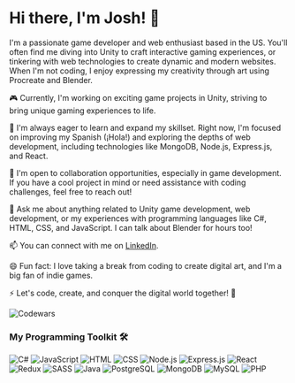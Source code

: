 # Hi there, I'm Josh! 👋

I'm a passionate game developer and web enthusiast based in the US. You'll often find me diving into Unity to craft interactive gaming experiences, or tinkering with web technologies to create dynamic and modern websites. When I'm not coding, I enjoy expressing my creativity through art using Procreate and Blender.

🎮 Currently, I'm working on exciting game projects in Unity, striving to bring unique gaming experiences to life.

🌱 I'm always eager to learn and expand my skillset. Right now, I'm focused on improving my Spanish (¡Hola!) and exploring the depths of web development, including technologies like MongoDB, Node.js, Express.js, and React.

🤝 I'm open to collaboration opportunities, especially in game development. If you have a cool project in mind or need assistance with coding challenges, feel free to reach out!

💬 Ask me about anything related to Unity game development, web development, or my experiences with programming languages like C#, HTML, CSS, and JavaScript. I can talk about Blender for hours too!

📫 You can connect with me on [LinkedIn](https://www.linkedin.com/in/joshua-sanford-98619085).

😄 Fun fact: I love taking a break from coding to create digital art, and I'm a big fan of indie games.

⚡ Let's code, create, and conquer the digital world together! 🚀



![Codewars](https://github.r2v.ch/codewars?user=lyzboy&stroke=red)


### My Programming Toolkit 🛠️

![C#](https://img.shields.io/badge/-C%23-blue?style=flat-square&logo=c-sharp)
![JavaScript](https://img.shields.io/badge/-JavaScript-yellow?style=flat-square&logo=javascript)
![HTML](https://img.shields.io/badge/-HTML-orange?style=flat-square&logo=html5)
![CSS](https://img.shields.io/badge/-CSS-blue?style=flat-square&logo=css3)
![Node.js](https://img.shields.io/badge/-Node.js-339933?style=flat-square&logo=node.js&logoColor=white)
![Express.js](https://img.shields.io/badge/-Express.js-000000?style=flat-square&logo=express&logoColor=white)
![React](https://img.shields.io/badge/-React-61DAFB?style=flat-square&logo=react&logoColor=white)
![Redux](https://img.shields.io/badge/-Redux-764ABC?style=flat-square&logo=redux&logoColor=white)
![SASS](https://img.shields.io/badge/-SASS-CC6699?style=flat-square&logo=sass&logoColor=white)
![Java](https://img.shields.io/badge/-Java-007396?style=flat-square&logo=java&logoColor=white)
![PostgreSQL](https://img.shields.io/badge/PostgreSQL-%23336791?style=for-the-badge&logo=postgresql&logoColor=white)
![MongoDB](https://img.shields.io/badge/-MongoDB-47A248?style=flat-square&logo=mongodb&logoColor=white)
![MySQL](https://img.shields.io/badge/-MySQL-4479A1?style=flat-square&logo=mysql&logoColor=white)
![PHP](https://img.shields.io/badge/-PHP-777BB4?style=flat-square&logo=php&logoColor=white)

